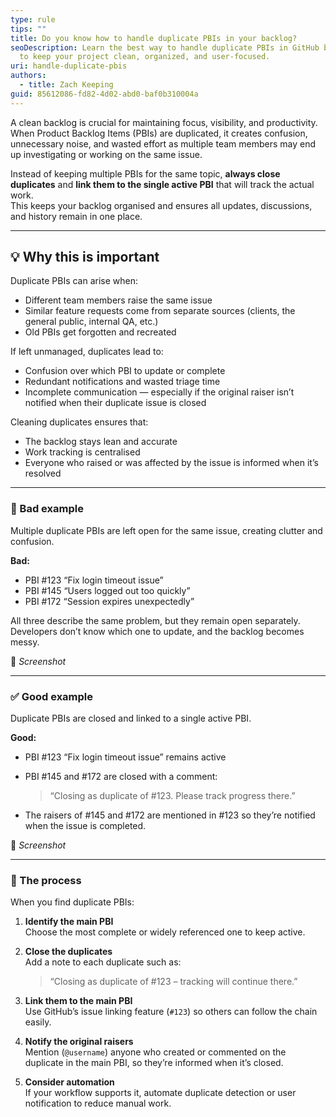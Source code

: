 ```yaml
---
type: rule
tips: ""
title: Do you know how to handle duplicate PBIs in your backlog?
seoDescription: Learn the best way to handle duplicate PBIs in GitHub backlogs
  to keep your project clean, organized, and user-focused.
uri: handle-duplicate-pbis
authors:
  - title: Zach Keeping
guid: 85612086-fd82-4d02-abd0-baf0b310004a
---
```



A clean backlog is crucial for maintaining focus, visibility, and productivity.  
When Product Backlog Items (PBIs) are duplicated, it creates confusion, unnecessary noise, and wasted effort as multiple team members may end up investigating or working on the same issue.


Instead of keeping multiple PBIs for the same topic, **always close duplicates** and **link them to the single active PBI** that will track the actual work.  
This keeps your backlog organised and ensures all updates, discussions, and history remain in one place.


---


## 💡 Why this is important


Duplicate PBIs can arise when:
- Different team members raise the same issue
- Similar feature requests come from separate sources (clients, the general public, internal QA, etc.)
- Old PBIs get forgotten and recreated


If left unmanaged, duplicates lead to:
- Confusion over which PBI to update or complete
- Redundant notifications and wasted triage time
- Incomplete communication — especially if the original raiser isn’t notified when their duplicate issue is closed


Cleaning duplicates ensures that:
- The backlog stays lean and accurate
- Work tracking is centralised
- Everyone who raised or was affected by the issue is informed when it’s resolved


---


### 🚫 Bad example


Multiple duplicate PBIs are left open for the same issue, creating clutter and confusion.


**Bad:**
- PBI #123 “Fix login timeout issue”  
- PBI #145 “Users logged out too quickly”  
- PBI #172 “Session expires unexpectedly”  


All three describe the same problem, but they remain open separately.  
Developers don’t know which one to update, and the backlog becomes messy.


📸 _Screenshot_


---


### ✅ Good example


Duplicate PBIs are closed and linked to a single active PBI.


**Good:**
- PBI #123 “Fix login timeout issue” remains active  
- PBI #145 and #172 are closed with a comment:
  > “Closing as duplicate of #123. Please track progress there.”


- The raisers of #145 and #172 are mentioned in #123 so they’re notified when the issue is completed.


📸 _Screenshot_


---


### 🧭 The process


When you find duplicate PBIs:


1. **Identify the main PBI**  
   Choose the most complete or widely referenced one to keep active.


2. **Close the duplicates**  
   Add a note to each duplicate such as:  
   > “Closing as duplicate of #123 – tracking will continue there.”


3. **Link them to the main PBI**  
   Use GitHub’s issue linking feature (`#123`) so others can follow the chain easily.


4. **Notify the original raisers**  
   Mention (`@username`) anyone who created or commented on the duplicate in the main PBI, so they’re informed when it’s closed.


5. **Consider automation**  
   If your workflow supports it, automate duplicate detection or user notification to reduce manual work.
